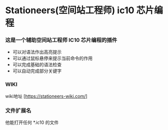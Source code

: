 # Stationeers(空间站工程师) ic10 芯片编程

### 这是一个辅助空间站工程师 IC10 芯片编程的插件
- 可以对语法作出高亮提示
- 可以通过鼠标悬停来提示当前命令的作用
- 可以完成基础的语法检查
- 可以自动完成部分关键字


### WIKI
wiki地址 [https://stationeers-wiki.com/]

### 文件扩展名
他能打开任何 *.ic10 的文件
